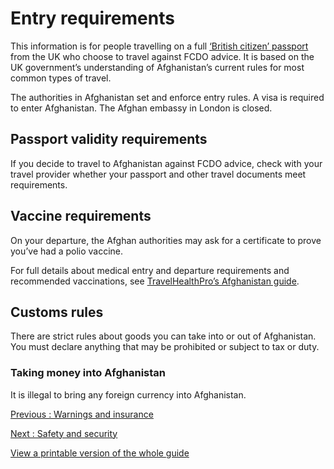 # Entry requirements

This information is for people travelling on a full [‘British citizen’ passport](https://www.gov.uk/types-of-british-nationality) from the UK who choose to travel against FCDO advice. It is based on the UK government’s understanding of Afghanistan’s current rules for most common types of travel.

The authorities in Afghanistan set and enforce entry rules. A visa is required to enter Afghanistan. The Afghan embassy in London is closed.

## Passport validity requirements

If you decide to travel to Afghanistan against FCDO advice, check with your travel provider whether your passport and other travel documents meet requirements.

## Vaccine requirements

On your departure, the Afghan authorities may ask for a certificate to prove you’ve had a polio vaccine.

For full details about medical entry and departure requirements and recommended vaccinations, see [TravelHealthPro’s Afghanistan guide](https://travelhealthpro.org.uk/country/1/afghanistan#Vaccine_Recommendations).

## Customs rules

There are strict rules about goods you can take into or out of Afghanistan. You must declare anything that may be prohibited or subject to tax or duty.

### Taking money into Afghanistan

It is illegal to bring any foreign currency into Afghanistan.

[Previous
:
Warnings and insurance](/foreign-travel-advice/afghanistan)

[Next
:
Safety and security](/foreign-travel-advice/afghanistan/safety-and-security)

[View a printable version of the whole guide](/foreign-travel-advice/afghanistan/print)